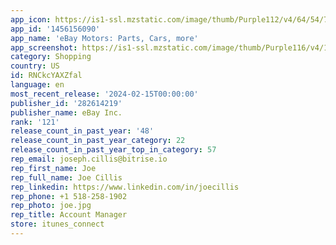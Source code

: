 ```yaml
---
app_icon: https://is1-ssl.mzstatic.com/image/thumb/Purple112/v4/64/54/76/6454769d-80a8-32c4-5bee-a9fff7ebacc5/AppIcon-1x_U007emarketing-0-7-0-85-220.png/1024x1024bb.png
app_id: '1456156090'
app_name: 'eBay Motors: Parts, Cars, more'
app_screenshot: https://is1-ssl.mzstatic.com/image/thumb/Purple116/v4/17/b8/0e/17b80e3f-b036-a03e-518e-5eb08527560c/77c57518-3e82-48c9-aa95-e73b90d9f9d9_App_Store_Refresh-iPhone_01.png/1284x2778bb.png
category: Shopping
country: US
id: RNCkcYAXZfal
language: en
most_recent_release: '2024-02-15T00:00:00'
publisher_id: '282614219'
publisher_name: eBay Inc.
rank: '121'
release_count_in_past_year: '48'
release_count_in_past_year_category: 22
release_count_in_past_year_top_in_category: 57
rep_email: joseph.cillis@bitrise.io
rep_first_name: Joe
rep_full_name: Joe Cillis
rep_linkedin: https://www.linkedin.com/in/joecillis
rep_phone: +1 518-258-1902
rep_photo: joe.jpg
rep_title: Account Manager
store: itunes_connect
---
```

